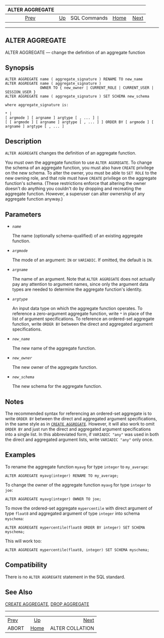 <!--?xml version="1.0" encoding="UTF-8" standalone="no"?-->

|         ALTER AGGREGATE         |                                        |              |                                                       |                                                    |
| :-----------------------------: | :------------------------------------- | :----------: | ----------------------------------------------------: | -------------------------------------------------: |
| [Prev](sql-abort.html "ABORT")  | [Up](sql-commands.html "SQL Commands") | SQL Commands | [Home](index.html "PostgreSQL 17devel Documentation") |  [Next](sql-altercollation.html "ALTER COLLATION") |

***

## ALTER AGGREGATE

ALTER AGGREGATE — change the definition of an aggregate function

## Synopsis

    ALTER AGGREGATE name ( aggregate_signature ) RENAME TO new_name
    ALTER AGGREGATE name ( aggregate_signature )
                    OWNER TO { new_owner | CURRENT_ROLE | CURRENT_USER | SESSION_USER }
    ALTER AGGREGATE name ( aggregate_signature ) SET SCHEMA new_schema

    where aggregate_signature is:

    * |
    [ argmode ] [ argname ] argtype [ , ... ] |
    [ [ argmode ] [ argname ] argtype [ , ... ] ] ORDER BY [ argmode ] [ argname ] argtype [ , ... ]

## Description

`ALTER AGGREGATE` changes the definition of an aggregate function.

You must own the aggregate function to use `ALTER AGGREGATE`. To change the schema of an aggregate function, you must also have `CREATE` privilege on the new schema. To alter the owner, you must be able to `SET ROLE` to the new owning role, and that role must have `CREATE` privilege on the aggregate function's schema. (These restrictions enforce that altering the owner doesn't do anything you couldn't do by dropping and recreating the aggregate function. However, a superuser can alter ownership of any aggregate function anyway.)

## Parameters

* *`name`*

    The name (optionally schema-qualified) of an existing aggregate function.

* *`argmode`*

    The mode of an argument: `IN` or `VARIADIC`. If omitted, the default is `IN`.

* *`argname`*

    The name of an argument. Note that `ALTER AGGREGATE` does not actually pay any attention to argument names, since only the argument data types are needed to determine the aggregate function's identity.

* *`argtype`*

    An input data type on which the aggregate function operates. To reference a zero-argument aggregate function, write `*` in place of the list of argument specifications. To reference an ordered-set aggregate function, write `ORDER BY` between the direct and aggregated argument specifications.

* *`new_name`*

    The new name of the aggregate function.

* *`new_owner`*

    The new owner of the aggregate function.

* *`new_schema`*

    The new schema for the aggregate function.

## Notes

The recommended syntax for referencing an ordered-set aggregate is to write `ORDER BY` between the direct and aggregated argument specifications, in the same style as in [`CREATE AGGREGATE`](sql-createaggregate.html "CREATE AGGREGATE"). However, it will also work to omit `ORDER BY` and just run the direct and aggregated argument specifications into a single list. In this abbreviated form, if `VARIADIC "any"` was used in both the direct and aggregated argument lists, write `VARIADIC "any"` only once.

## Examples

To rename the aggregate function `myavg` for type `integer` to `my_average`:

    ALTER AGGREGATE myavg(integer) RENAME TO my_average;

To change the owner of the aggregate function `myavg` for type `integer` to `joe`:

    ALTER AGGREGATE myavg(integer) OWNER TO joe;

To move the ordered-set aggregate `mypercentile` with direct argument of type `float8` and aggregated argument of type `integer` into schema `myschema`:

    ALTER AGGREGATE mypercentile(float8 ORDER BY integer) SET SCHEMA myschema;

This will work too:

    ALTER AGGREGATE mypercentile(float8, integer) SET SCHEMA myschema;

## Compatibility

There is no `ALTER AGGREGATE` statement in the SQL standard.

## See Also

[CREATE AGGREGATE](sql-createaggregate.html "CREATE AGGREGATE"), [DROP AGGREGATE](sql-dropaggregate.html "DROP AGGREGATE")

***

|                                 |                                                       |                                                    |
| :------------------------------ | :---------------------------------------------------: | -------------------------------------------------: |
| [Prev](sql-abort.html "ABORT")  |         [Up](sql-commands.html "SQL Commands")        |  [Next](sql-altercollation.html "ALTER COLLATION") |
| ABORT                           | [Home](index.html "PostgreSQL 17devel Documentation") |                                    ALTER COLLATION |
